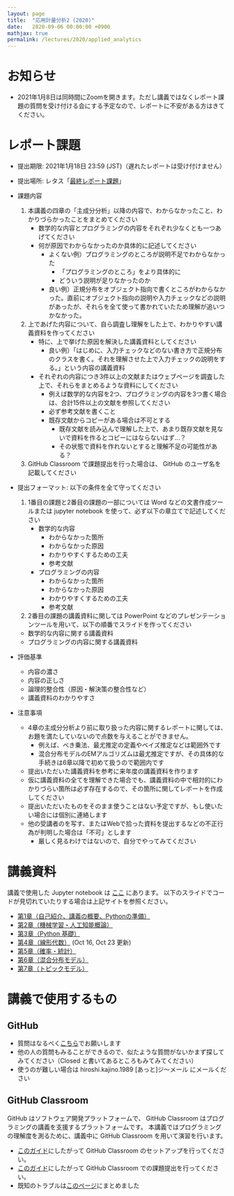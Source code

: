 ```yaml
---
layout: page
title:  "応用計量分析2 (2020)"
date:   2020-09-06 00:00:00 +0900
mathjax: true
permalink: /lectures/2020/applied_analytics
---
```


# お知らせ
- 2021年1月8日は同時間にZoomを開きます。ただし講義ではなくレポート課題の質問を受け付ける会にする予定なので、レポートに不安がある方はきてください。

# レポート課題
- 提出期限: 2021年1月18日 23:59 (JST)（遅れたレポートは受け付けません）
- 提出場所: レタス「[最終レポート課題](https://letus.ed.tus.ac.jp/mod/assign/view.php?id=725126)」

- 課題内容
   1. 本講義の四章の「主成分分析」以降の内容で、わからなかったこと、わかりづらかったことをまとめてください
	  - 数学的な内容とプログラミングの内容をそれぞれ少なくとも一つあげてください
	  - 何が原因でわからなかったのか具体的に記述してください
		- よくない例）プログラミングのところが説明不足でわからなかった
		  - 「プログラミングのところ」をより具体的に
		  - どういう説明が足りなかったのか
		- 良い例）正規分布をオブジェクト指向で書くところがわからなかった。直前にオブジェクト指向の説明や入力チェックなどの説明があったが、それらを全て使って書かれていたため理解が追いつかなかった。
   1. 上であげた内容について、自ら調査し理解をした上で、わかりやすい講義資料を作ってください
	  - 特に、上で挙げた原因を解決した講義資料としてください
		- 良い例）「はじめに、入力チェックなどのない書き方で正規分布のクラスを書く。それを理解させた上で入力チェックの説明をする。」という内容の講義資料
	  - それぞれの内容につき3件以上の文献またはウェブページを調査した上で、それらをまとめるような資料にしてください
		- 例えば数学的な内容を2つ、プログラミングの内容を3つ書く場合は、合計15件以上の文献を参照してください
		- 必ず参考文献を書くこと
		- 既存文献からコピーがある場合は不可とする
		  - 既存文献を読み込んで理解した上で、あまり既存文献を見ないで資料を作るとコピーにはならないはず...？
		  - その状態で資料を作れないとすると理解不足の可能性がある？
   1. GitHub Classroom で課題提出を行った場合は、 GitHub のユーザ名を記載してください

- 提出フォーマット: 以下の条件を全て守ってください
  1. 1番目の課題と2番目の課題の一部については Word などの文書作成ツールまたは jupyter notebook を使って、必ず以下の章立てで記述してください
	 - 数学的な内容
	   - わからなかった箇所
	   - わからなかった原因
	   - わかりやすくするための工夫
	   - 参考文献
	 - プログラミングの内容
	   - わからなかった箇所
	   - わからなかった原因
	   - わかりやすくするための工夫
	   - 参考文献
  1. 2番目の課題の講義資料に関しては PowerPoint などのプレゼンテーションツールを用いて、以下の順番でスライドを作ってください
    - 数学的な内容に関する講義資料
    - プログラミングの内容に関する講義資料
- 評価基準
  - 内容の濃さ
  - 内容の正しさ
  - 論理的整合性（原因・解決策の整合性など）
  - 講義資料のわかりやすさ
- 注意事項
  - 4章の主成分分析より前に取り扱った内容に関するレポートに関しては、お題を満たしていないので点数を与えることができません。
	- 例えば、べき乗法、最尤推定の定義やベイズ推定などは範囲外です
	- 混合分布モデルのEMアルゴリズムは最尤推定ですが、その具体的な手続きは6章以降で初めて扱うので範囲内です
  - 提出いただいた講義資料を参考に来年度の講義資料を作ります
  - 仮に講義資料の全てを理解できた場合でも、講義資料の中で相対的にわかりづらい箇所は必ず存在するので、その箇所に関してレポートを作成してください
  - 提出いただいたものをそのまま使うことはない予定ですが、もし使いたい場合には個別に連絡します
  - 他の受講者のを写す、またはWebで拾った資料を提出するなどの不正行為が判明した場合は「不可」とします
	- 厳しく見るわけではないので、自分でやってみてください

# 講義資料
講義で使用した Jupyter notebook は [ここ](https://github.com/kanojikajino/lecture) にあります。
以下のスライドでコードが見切れていたりする場合は上記サイトを参照ください。

- [第1章（自己紹介、講義の概要、Pythonの準備）](/lectures/2020/applied_analytics/1.pdf)
- [第2章（機械学習・人工知能概論）](/lectures/2020/applied_analytics/2.pdf)
- [第3章（Python 基礎）](/lectures/2020/applied_analytics/3.pdf)
- [第4章（線形代数）](/lectures/2020/applied_analytics/4.pdf) (Oct 16, Oct 23 更新)
- [第5章（確率・統計）](/lectures/2020/applied_analytics/5.pdf)
- [第6章（混合分布モデル）](/lectures/2020/applied_analytics/6.pdf)
- [第7章（トピックモデル）](/lectures/2019/applied_analytics/7.pdf)

# 講義で使用するもの

## GitHub

- 質問はなるべく[こちら](https://github.com/kanojikajino/lecture/issues)でお願いします
- 他の人の質問もみることができるので、似たような質問がないかまず探してみてください（Closed と書いてあるところもみてみてください）
- 使うのが難しい場合は hiroshi.kajino.1989 [あっと]ジ〜メール にメールください

## GitHub Classroom

GitHub はソフトウェア開発プラットフォームで、 GitHub Classroom はプログラミングの講義を支援するプラットフォームです。
本講義ではプログラミングの理解度を測るために、講義中に GitHub Classroom を用いて演習を行います。

- [このガイド](/lectures/2020/applied_analytics/github_classroom)にしたがって GitHub Classroom のセットアップを行ってください。
- [このガイド](/lectures/2020/applied_analytics/github_assignment)にしたがって GitHub Classroom での課題提出を行ってください。
- 既知のトラブルは[このページ](/lectures/2020/applied_analytics/troubleshooting)にまとめました
